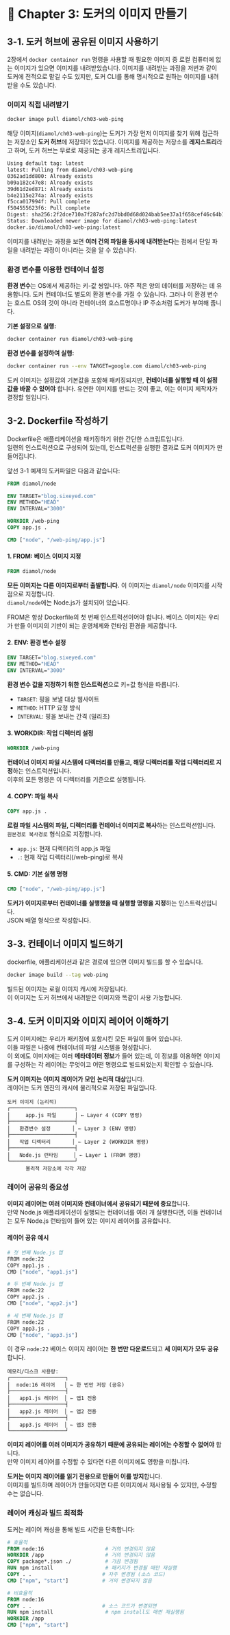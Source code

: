 # 📘 Chapter 3: 도커의 이미지 만들기

## 3-1. 도커 허브에 공유된 이미지 사용하기

2장에서 `docker container run` 명령을 사용할 때 필요한 이미지 중 로컬 컴퓨터에 없는 이미지가 있으면 이미지를 내려받았습니다. 이미지를 내려받는 과정을 저번과 같이 도커에 전적으로 맡길 수도 있지만, 도커 CLI를 통해 명시적으로 원하는 이미지를 내려받을 수도 있습니다.

### 이미지 직접 내려받기

```bash
docker image pull diamol/ch03-web-ping
```

해당 이미지(`diamol/ch03-web-ping`)는 도커가 가장 먼저 이미지를 찾기 위해 접근하는 저장소인 **도커 허브**에 저장되어 있습니다. 이미지를 제공하는 저장소를 **레지스트리**라고 하며, 도커 허브는 무료로 제공되는 공개 레지스트리입니다.

```bash
Using default tag: latest
latest: Pulling from diamol/ch03-web-ping
0362ad1dd800: Already exists
b09a182c47e8: Already exists
39d61d2ed871: Already exists
b4e2115e274a: Already exists
f5cca017994f: Pull complete
f504555623f6: Pull complete
Digest: sha256:2f2dce710a7f287afc2d7bbd0d68d024bab5ee37a1f658cef46c64b1a69affd2
Status: Downloaded newer image for diamol/ch03-web-ping:latest
docker.io/diamol/ch03-web-ping:latest
```

이미지를 내려받는 과정을 보면 **여러 건의 파일을 동시에 내려받는다**는 점에서 단일 파일을 내려받는 과정이 아니라는 것을 알 수 있습니다.

### 환경 변수를 이용한 컨테이너 설정

**환경 변수**는 OS에서 제공하는 키-값 쌍입니다. 아주 적은 양의 데이터를 저장하는 데 유용합니다. 도커 컨테이너도 별도의 환경 변수를 가질 수 있습니다. 그러나 이 환경 변수는 호스트 OS의 것이 아니라 컨테이너의 호스트명이나 IP 주소처럼 도커가 부여해 줍니다.

**기본 설정으로 실행:**

```bash
docker container run diamol/ch03-web-ping
```

**환경 변수를 설정하여 실행:**

```bash
docker container run --env TARGET=google.com diamol/ch03-web-ping
```

도커 이미지는 설정값의 기본값을 포함해 패키징되지만, **컨테이너를 실행할 때 이 설정값을 바꿀 수 있어야** 합니다. 유연한 이미지를 만드는 것이 좋고, 이는 이미지 제작자가 결정할 일입니다.

## 3-2. Dockerfile 작성하기

Dockerfile은 애플리케이션을 패키징하기 위한 간단한 스크립트입니다.  
 일련의 인스트럭션으로 구성되어 있는데, 인스트럭션을 실행한 결과로 도커 이미지가 만들어집니다.

앞선 3-1 예제의 도커파일은 다음과 같습니다:

```dockerfile
FROM diamol/node

ENV TARGET="blog.sixeyed.com"
ENV METHOD="HEAD"
ENV INTERVAL="3000"

WORKDIR /web-ping
COPY app.js .

CMD ["node", "/web-ping/app.js"]
```

#### 1. FROM: 베이스 이미지 지정

```dockerfile
FROM diamol/node
```

**모든 이미지는 다른 이미지로부터 출발합니다.**
이 이미지는 `diamol/node` 이미지를 시작점으로 지정합니다.  
`diamol/node`에는 Node.js가 설치되어 있습니다.

FROM은 항상 Dockerfile의 첫 번째 인스트럭션이어야 합니다. 베이스 이미지는 우리가 만들 이미지의 기반이 되는 운영체제와 런타임 환경을 제공합니다.

#### 2. ENV: 환경 변수 설정

```dockerfile
ENV TARGET="blog.sixeyed.com"
ENV METHOD="HEAD"
ENV INTERVAL="3000"
```

**환경 변수 값을 지정하기 위한 인스트럭션**으로 키=값 형식을 따릅니다.

- `TARGET`: 핑을 보낼 대상 웹사이트
- `METHOD`: HTTP 요청 방식
- `INTERVAL`: 핑을 보내는 간격 (밀리초)

#### 3. WORKDIR: 작업 디렉터리 설정

```dockerfile
WORKDIR /web-ping
```

**컨테이너 이미지 파일 시스템에 디렉터리를 만들고, 해당 디렉터리를 작업 디렉터리로 지정**하는 인스트럭션입니다.  
 이후의 모든 명령은 이 디렉터리를 기준으로 실행됩니다.

#### 4. COPY: 파일 복사

```dockerfile
COPY app.js .
```

**로컬 파일 시스템의 파일, 디렉터리를 컨테이너 이미지로 복사**하는 인스트럭션입니다.  
`원본경로 복사경로` 형식으로 지정합니다.

- `app.js`: 현재 디렉터리의 app.js 파일
- `.`: 현재 작업 디렉터리(/web-ping)로 복사

#### 5. CMD: 기본 실행 명령

```dockerfile
CMD ["node", "/web-ping/app.js"]
```

**도커가 이미지로부터 컨테이너를 실행했을 때 실행할 명령을 지정**하는 인스트럭션입니다.  
 JSON 배열 형식으로 작성합니다.

## 3-3. 컨테이너 이미지 빌드하기

dockerfile, 애플리케이션과 같은 경로에 있으면 이미지 빌드를 할 수 있습니다.

```bash
docker image build --tag web-ping
```

빌드된 이미지는 로컬 이미지 캐시에 저장됩니다.  
이 이미지는 도커 허브에서 내려받은 이미지와 똑같이 사용 가능합니다.

## 3-4. 도커 이미지와 이미지 레이어 이해하기

도커 이미지에는 우리가 패키징에 포함시킨 모든 파일이 들어 있습니다.  
이들 파일은 나중에 컨테이너의 파일 시스템을 형성합니다.  
이 외에도 이미지에는 여러 **메타데이터 정보**가 들어 있는데, 이 정보를 이용하면 이미지를 구성하는 각 레이어는 무엇이고 어떤 명령으로 빌드되었는지 확인할 수 있습니다.

**도커 이미지는 이미지 레이어가 모인 논리적 대상**입니다.  
레이어는 도커 엔진의 캐시에 물리적으로 저장된 파일입니다.

```
도커 이미지 (논리적)
┌─────────────────────┐
│     app.js 파일      │ ← Layer 4 (COPY 명령)
├─────────────────────┤
│   환경변수 설정       │ ← Layer 3 (ENV 명령)
├─────────────────────┤
│   작업 디렉터리       │ ← Layer 2 (WORKDIR 명령)
├─────────────────────┤
│   Node.js 런타임     │ ← Layer 1 (FROM 명령)
└─────────────────────┘
      물리적 저장소에 각각 저장
```

### 레이어 공유의 중요성

**이미지 레이어는 여러 이미지와 컨테이너에서 공유되기 때문에 중요**합니다.  
만약 Node.js 애플리케이션이 실행되는 컨테이너를 여러 개 실행한다면, 이들 컨테이너는 모두 Node.js 런타임이 들어 있는 이미지 레이어를 공유합니다.

#### 레이어 공유 예시

```bash
# 첫 번째 Node.js 앱
FROM node:22
COPY app1.js .
CMD ["node", "app1.js"]

# 두 번째 Node.js 앱
FROM node:22
COPY app2.js .
CMD ["node", "app2.js"]

# 세 번째 Node.js 앱
FROM node:22
COPY app3.js .
CMD ["node", "app3.js"]
```

이 경우 `node:22` 베이스 이미지 레이어는 **한 번만 다운로드**되고 **세 이미지가 모두 공유**합니다.

```
메모리/디스크 사용량:
┌──────────────────┐
│  node:16 레이어   │ ← 한 번만 저장 (공유)
├──────────────────┤
│   app1.js 레이어  │ ← 앱1 전용
├──────────────────┤
│   app2.js 레이어  │ ← 앱2 전용
├──────────────────┤
│   app3.js 레이어  │ ← 앱3 전용
└──────────────────┘
```

**이미지 레이어를 여러 이미지가 공유하기 때문에 공유되는 레이어는 수정할 수 없어야** 합니다.  
만약 이미지 레이어를 수정할 수 있다면 다른 이미지에도 영향을 미칩니다.

**도커는 이미지 레이어를 읽기 전용으로 만들어 이를 방지**합니다.  
이미지를 빌드하며 레이어가 만들어지면 다른 이미지에서 재사용될 수 있지만, 수정할 수는 없습니다.

### 레이어 캐싱과 빌드 최적화

도커는 레이어 캐싱을 통해 빌드 시간을 단축합니다:

```dockerfile
# 효율적
FROM node:16                    # 거의 변경되지 않음
WORKDIR /app                    # 거의 변경되지 않음
COPY package*.json ./           # 가끔 변경됨
RUN npm install                 # 패키지가 변경될 때만 재실행
COPY . .                       # 자주 변경됨 (소스 코드)
CMD ["npm", "start"]           # 거의 변경되지 않음
```

```dockerfile
# 비효율적
FROM node:16
COPY . .                       # 소스 코드가 변경되면
RUN npm install                 # npm install도 매번 재실행됨
WORKDIR /app
CMD ["npm", "start"]
```
